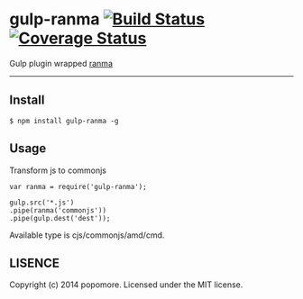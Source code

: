 # gulp-ranma [![Build Status](https://travis-ci.org/popomore/gulp-ranma.png?branch=master)](https://travis-ci.org/popomore/gulp-ranma) [![Coverage Status](https://coveralls.io/repos/popomore/gulp-ranma/badge.png?branch=master)](https://coveralls.io/r/popomore/gulp-ranma?branch=master) 

Gulp plugin wrapped [ranma](https://github.com/army8735/ranma)

---

## Install

```
$ npm install gulp-ranma -g
```

## Usage

Transform js to commonjs

```
var ranma = require('gulp-ranma');

gulp.src('*.js')
.pipe(ranma('commonjs'))
.pipe(gulp.dest('dest'));
```

Available type is cjs/commonjs/amd/cmd.

## LISENCE

Copyright (c) 2014 popomore. Licensed under the MIT license.

